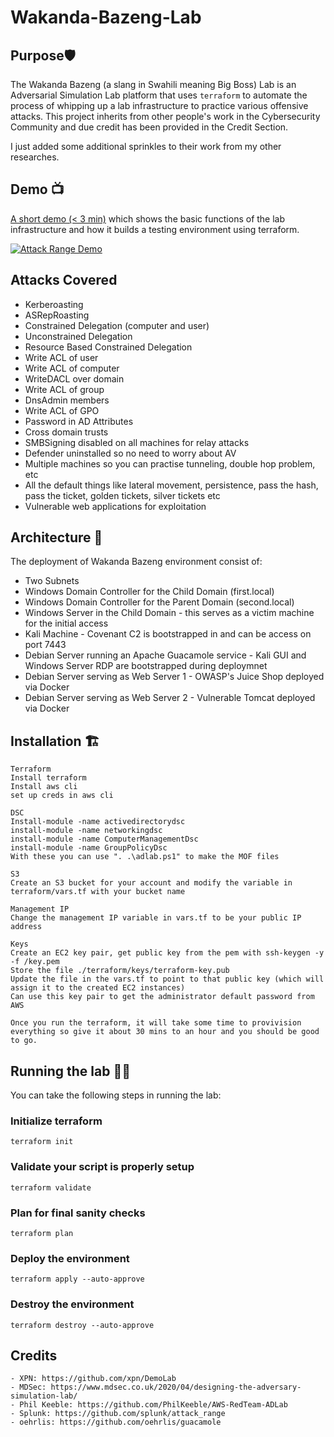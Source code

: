 # Wakanda-Bazeng-Lab
## Purpose🛡
The Wakanda Bazeng (a slang in Swahili meaning Big Boss) Lab is an Adversarial Simulation Lab platform that uses ```terraform``` to automate the process of whipping up a lab infrastructure to practice various offensive attacks. This project inherits from other people's work in the Cybersecurity Community and due credit has been provided in the Credit Section. 

I just added some additional sprinkles to their work from my other researches.

## Demo 📺
[A short demo (< 3 min)](https://www.youtube.com/watch?v=yE7ytM3VNDQ) which shows the basic functions of the lab infrastructure and how it builds a testing environment using terraform.

[![Attack Range Demo](https://img.youtube.com/vi/yE7ytM3VNDQ/1.jpg)](https://www.youtube.com/watch?v=yE7ytM3VNDQ)
## Attacks Covered
- Kerberoasting
- ASRepRoasting
- Constrained Delegation (computer and user)
- Unconstrained Delegation
- Resource Based Constrained Delegation
- Write ACL of user
- Write ACL of computer
- WriteDACL over domain
- Write ACL of group
- DnsAdmin members
- Write ACL of GPO
- Password in AD Attributes
- Cross domain trusts
- SMBSigning disabled on all machines for relay attacks
- Defender uninstalled so no need to worry about AV
- Multiple machines so you can practise tunneling, double hop problem, etc
- All the default things like lateral movement, persistence, pass the hash, pass the ticket, golden tickets, silver tickets etc
- Vulnerable web applications for exploitation

## Architecture 🏯
The deployment of Wakanda Bazeng environment consist of:
- Two Subnets
- Windows Domain Controller for the Child Domain (first.local)
- Windows Domain Controller for the Parent Domain (second.local)
- Windows Server in the Child Domain - this serves as a victim machine for the initial access
- Kali Machine - Covenant C2 is bootstrapped in and can be access on port 7443
- Debian Server running an Apache Guacamole service - Kali GUI and Windows Server RDP are bootstrapped during deploymnet
- Debian Server serving as Web Server 1 - OWASP's Juice Shop deployed via Docker
- Debian Server serving as Web Server 2 - Vulnerable Tomcat deployed via Docker

## Installation 🏗
```
Terraform
Install terraform
Install aws cli
set up creds in aws cli 

DSC
Install-module -name activedirectorydsc
install-module -name networkingdsc 
install-module -name ComputerManagementDsc
install-module -name GroupPolicyDsc
With these you can use ". .\adlab.ps1" to make the MOF files 

S3
Create an S3 bucket for your account and modify the variable in terraform/vars.tf with your bucket name

Management IP 
Change the management IP variable in vars.tf to be your public IP address

Keys
Create an EC2 key pair, get public key from the pem with ssh-keygen -y -f /key.pem
Store the file ./terraform/keys/terraform-key.pub 
Update the file in the vars.tf to point to that public key (which will assign it to the created EC2 instances)
Can use this key pair to get the administrator default password from AWS

Once you run the terraform, it will take some time to provivision everything so give it about 30 mins to an hour and you should be good to go.
```
## Running the lab 🏃‍♀️
You can take the following steps in running the lab:

### Initialize terraform
```
terraform init
```

### Validate your script is properly setup
```
terraform validate
```

### Plan for final sanity checks
```
terraform plan
```
### Deploy the environment
```
terraform apply --auto-approve
```
### Destroy the environment
```
terraform destroy --auto-approve
```
## Credits
```
- XPN: https://github.com/xpn/DemoLab
- MDSec: https://www.mdsec.co.uk/2020/04/designing-the-adversary-simulation-lab/
- Phil Keeble: https://github.com/PhilKeeble/AWS-RedTeam-ADLab
- Splunk: https://github.com/splunk/attack_range
- oehrlis: https://github.com/oehrlis/guacamole
```
